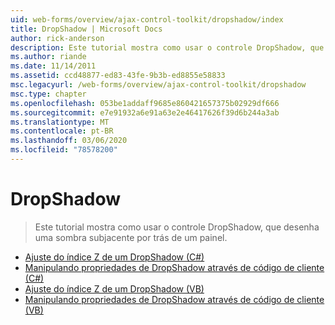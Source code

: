```yaml
---
uid: web-forms/overview/ajax-control-toolkit/dropshadow/index
title: DropShadow | Microsoft Docs
author: rick-anderson
description: Este tutorial mostra como usar o controle DropShadow, que desenha uma sombra subjacente por trás de um painel.
ms.author: riande
ms.date: 11/14/2011
ms.assetid: ccd48877-ed83-43fe-9b3b-ed8855e58833
msc.legacyurl: /web-forms/overview/ajax-control-toolkit/dropshadow
msc.type: chapter
ms.openlocfilehash: 053be1addaff9685e860421657375b02929df666
ms.sourcegitcommit: e7e91932a6e91a63e2e46417626f39d6b244a3ab
ms.translationtype: MT
ms.contentlocale: pt-BR
ms.lasthandoff: 03/06/2020
ms.locfileid: "78578200"
---
```

# <a name="dropshadow"></a>DropShadow

> Este tutorial mostra como usar o controle DropShadow, que desenha uma sombra subjacente por trás de um painel.

- [Ajuste do índice Z de um DropShadow (C#)](adjusting-the-z-index-of-a-dropshadow-cs.md)
- [Manipulando propriedades de DropShadow através de código de cliente (C#)](manipulating-dropshadow-properties-from-client-code-cs.md)
- [Ajuste do índice Z de um DropShadow (VB)](adjusting-the-z-index-of-a-dropshadow-vb.md)
- [Manipulando propriedades de DropShadow através de código de cliente (VB)](manipulating-dropshadow-properties-from-client-code-vb.md)

